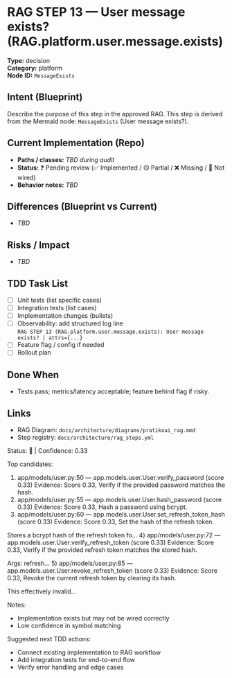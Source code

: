 # RAG STEP 13 — User message exists? (RAG.platform.user.message.exists)

**Type:** decision  
**Category:** platform  
**Node ID:** `MessageExists`

## Intent (Blueprint)
Describe the purpose of this step in the approved RAG. This step is derived from the Mermaid node: `MessageExists` (User message exists?).

## Current Implementation (Repo)
- **Paths / classes:** _TBD during audit_
- **Status:** ❓ Pending review (✅ Implemented / 🟡 Partial / ❌ Missing / 🔌 Not wired)
- **Behavior notes:** _TBD_

## Differences (Blueprint vs Current)
- _TBD_

## Risks / Impact
- _TBD_

## TDD Task List
- [ ] Unit tests (list specific cases)
- [ ] Integration tests (list cases)
- [ ] Implementation changes (bullets)
- [ ] Observability: add structured log line  
  `RAG STEP 13 (RAG.platform.user.message.exists): User message exists? | attrs={...}`
- [ ] Feature flag / config if needed
- [ ] Rollout plan

## Done When
- Tests pass; metrics/latency acceptable; feature behind flag if risky.

## Links
- RAG Diagram: `docs/architecture/diagrams/pratikoai_rag.mmd`
- Step registry: `docs/architecture/rag_steps.yml`


<!-- AUTO-AUDIT:BEGIN -->
Status: 🔌  |  Confidence: 0.33

Top candidates:
1) app/models/user.py:50 — app.models.user.User.verify_password (score 0.33)
   Evidence: Score 0.33, Verify if the provided password matches the hash.
2) app/models/user.py:55 — app.models.user.User.hash_password (score 0.33)
   Evidence: Score 0.33, Hash a password using bcrypt.
3) app/models/user.py:60 — app.models.user.User.set_refresh_token_hash (score 0.33)
   Evidence: Score 0.33, Set the hash of the refresh token.

Stores a bcrypt hash of the refresh token fo...
4) app/models/user.py:72 — app.models.user.User.verify_refresh_token (score 0.33)
   Evidence: Score 0.33, Verify if the provided refresh token matches the stored hash.

Args:
    refresh...
5) app/models/user.py:85 — app.models.user.User.revoke_refresh_token (score 0.33)
   Evidence: Score 0.33, Revoke the current refresh token by clearing its hash.

This effectively invalid...

Notes:
- Implementation exists but may not be wired correctly
- Low confidence in symbol matching

Suggested next TDD actions:
- Connect existing implementation to RAG workflow
- Add integration tests for end-to-end flow
- Verify error handling and edge cases
<!-- AUTO-AUDIT:END -->